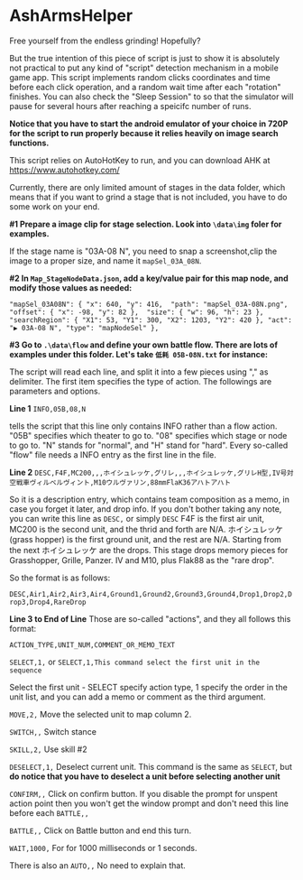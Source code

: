 # AshArmsHelper
Free yourself from the endless grinding! Hopefully?

But the true intention of this piece of script is just to show it is absolutely not practical to put any kind of "script" detection mechanism in a mobile game app.
This script implements random clicks coordinates and time before each click operation, and a random wait time after each "rotation" finishes. You can also check the "Sleep Session" to so that the simulator will pause for several hours after reaching a speicifc number of runs.

**Notice that you have to start the android emulator of your choice in 720P for the script to run properly because it relies heavily on image search functions.**

This script relies on AutoHotKey to run, and you can download AHK at https://www.autohotkey.com/

Currently, there are only limited amount of stages in the data folder, which means that if you want to grind a stage that is not included, you have to do some work on your end.


**#1 Prepare a image clip for stage selection. Look into `\data\img` foler for examples.**

If the stage name is "03A-08 N", you need to snap a screenshot,clip the image to a proper size, and name it `mapSel_03A_08N`.

**#2 In `Map_StageNodeData.json`, add a key/value pair for this map node, and modify those values as needed:**

`
"mapSel_03A08N": {
		"x": 640, "y": 416, 
		"path": "mapSel_03A-08N.png", 
		"offset": {
			"x": -98, "y": 82
		}, 
		"size": {
			"w": 96, "h": 23
		}, 
		"searchRegion": {
			"X1": 53,
			"Y1": 300,
			"X2": 1203,
			"Y2": 420
		},
		"act": "▶ 03A-08 N",
		"type": "mapNodeSel"
	},
`

**#3 Go to `.\data\flow` and define your own battle flow. There are lots of examples under this folder. Let's take `低耗 05B-08N.txt` for instance:**

The script will read each line, and split it into a few pieces using "," as delimiter.
The first item specifies the type of action. The followings are parameters and options.

**Line 1**
`INFO,05B,08,N` 

tells the script that this line only contains INFO rather than a flow action. "05B" specifies which theater to go to. "08" specifies which stage or node to go to. "N" stands for "normal", and "H" stand for "hard".
Every so-called "flow" file needs a INFO entry as the first line in the file.

**Line 2** 
`DESC,F4F,MC200,,,ホイシュレッケ,グリレ,,,ホイシュレッケ,グリレH型,IV号対空戦車ヴィルベルヴィント,M10ウルヴァリン,88mmFlaK36アハトアハト`

So it is a description entry, which contains team composition as a memo, in case you forget it later, and drop info.
If you don't bother taking any note, you can write this line as `DESC,` or simply `DESC`
F4F is the first air unit, MC200 is the second unit, and the thrid and forth are N/A.
ホイシュレッケ(grass hopper) is the first ground unit, and the rest are N/A.
Starting from the next ホイシュレッケ are the drops. This stage drops memory pieces for Grasshopper, Grille, Panzer. IV and M10, plus Flak88 as the "rare drop".

So the format is as follows:

`DESC,Air1,Air2,Air3,Air4,Ground1,Ground2,Ground3,Ground4,Drop1,Drop2,Drop3,Drop4,RareDrop`

**Line 3 to End of Line**
Those are so-called "actions", and they all follows this format:

`ACTION_TYPE,UNIT_NUM,COMMENT_OR_MEMO_TEXT`

`SELECT,1,` or `SELECT,1,This command select the first unit in the sequence`

Select the first unit - SELECT specify action type, 1 specify the order in the unit list, and you can add a memo or comment as the third argument.


`MOVE,2,`
Move the selected unit to map column 2.


`SWITCH,,`
Switch stance


`SKILL,2,`
Use skill #2


`DESELECT,1,`
Deselect current unit. This command is the same as `SELECT`, but **do notice that you have to deselect a unit before selecting another unit**


`CONFIRM,,` 
Click on confirm button. If you disable the prompt for unspent action point then you won't get the window prompt and don't need this line before each `BATTLE,,`


`BATTLE,,`
Click on Battle button and end this turn.


`WAIT,1000,`
For for 1000 milliseconds or 1 seconds.


There is also an `AUTO,,`
No need to explain that.


